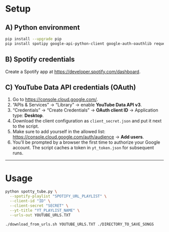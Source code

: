 # Setup

## A) Python environment

~~~bash
pip install --upgrade pip
pip install spotipy google-api-python-client google-auth-oauthlib requests
~~~

## B) Spotify credentials

Create a Spotify app at <https://developer.spotify.com/dashboard>.

## C) YouTube Data API credentials (OAuth)

1. Go to <https://console.cloud.google.com/>.
2. “APIs & Services” → “Library” → enable **YouTube Data API v3**.
3. “Credentials” → “Create Credentials” → **OAuth client ID** → Application type: **Desktop**.
4. Download the client configuration as `client_secret.json` and put it next to the script.
5. Make sure to add yourself in the allowed list: <https://console.cloud.google.com/auth/audience> → **Add users**.
6. You’ll be prompted by a browser the first time to authorize your Google account. The script caches a token in `yt_token.json` for subsequent runs.

---

# Usage

~~~bash
python spotty_tube.py \
  --spotify-playlist "SPOTIFY_URL_PLAYLIST" \
  --client-id "ID" \
  --client-secret "SECRET" \
  --yt-title "YT_PLAYLIST_NAME" \
  --urls-out YOUTUBE_URLS.TXT
~~~

~~~bash
./download_from_urls.sh YOUTUBE_URLS.TXT ./DIRECTORY_TO_SAVE_SONGS
~~~
